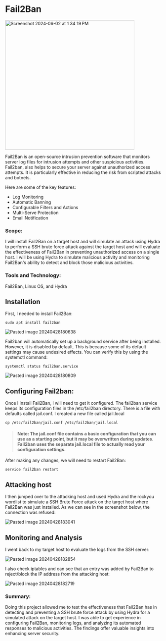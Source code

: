 # Fail2Ban

<img width="418" alt="Screenshot 2024-06-02 at 1 34 19 PM" src="https://github.com/lm3nitro/Projects/assets/55665256/4c6f7e45-9357-48e8-8df8-655b426de5cf">

Fail2Ban is an open-source intrusion prevention software that monitors server log files for intrusion attempts and other suspicious activities. 
Fail2ban, also helps to secure your server against unauthorized access attempts. It is particularly effective in reducing the risk from scripted attacks and botnets.

Here are some of the key features:
+ Log Monitoring
+ Automatic Banning
+ Configurable Filters and Actions
+ Multi-Serve Protection
+ Email Notification

### Scope:

I will install Fail2Ban on a target host and will simulate an attack using Hydra to perform a SSH brute force attack against the target host and will evaluate the effectiveness of Fail2Ban in preventing unauthorized access on a single host. I will be using Hydra to simulate malicious activity and monitoring Fail2Ban's ability to detect and block those malicious activities.

### Tools and Technology:

Fail2Ban, Linux OS, and Hydra


## Installation

First, I needed to install Fail2Ban:

```
sudo apt install fail2ban
```

![Pasted image 20240428180638](https://github.com/lm3nitro/Projects/assets/55665256/4e8c7012-cae1-4479-94db-b8cf35b6187c)


Fail2ban will automatically set up a background service after being installed. However, it is disabled by default. This is because some of its default settings may cause undesired effects. You can verify this by using the systemctl command:

```
systemctl status fail2ban.service
```

![Pasted image 20240428180809](https://github.com/lm3nitro/Projects/assets/55665256/852d0464-bc4f-40de-aee0-d0b51db281a8)

## Configuring Fail2ban:

Once I install Fail2Ban, I will need to get it configured. The fail2ban service keeps its configuration files in the /etc/fail2ban directory. There is a file with defaults called jail.conf. I created a new file called jail.local

```
cp /etc/fail2ban/jail.conf /etc/fail2ban/jail.local
```

>#### Note: The jail.conf file contains a basic configuration that you can use as a starting point, but it may be overwritten during updates. Fail2ban uses the separate jail.local file to actually read your configuration settings.

After making any changes, we will need to restart Fail2Ban:

```
service fail2ban restart
```

## Attacking host

I then jumped over to the attacking host and used Hydra and the rockyou wordlist to simulate a SSH Brute Force attack on the target host where Fail2Ban was just installed. As we can see in the screenshot below, the connection was refused:

![Pasted image 20240428183041](https://github.com/lm3nitro/Projects/assets/55665256/bbe6d98e-a10f-4b43-9715-425813b4eca4)


## Monitoring and Analysis

I went back to my target host to evaluate the logs from the SSH server:

![Pasted image 20240428182854](https://github.com/lm3nitro/Projects/assets/55665256/015efbff-b8bd-468c-9a69-26ed31ecb9e4)

I also check iptables and can see that an entry was added by Fail2Ban to reject/block the IP address from the attacking host:

![Pasted image 20240428182719](https://github.com/lm3nitro/Projects/assets/55665256/a2c1f2df-5d7e-4a7d-bb1e-3849fa5e4097)

### Summary:

Doing this project allowed me to test the effectiveness that Fail2Ban has in detecting and preventing a SSH brute force attack by using Hydra for a simulated attack on the target host. I was able to get experience in configuring Fail2Ban, monitoring logs, and analyzing its automated responses to malicious activities. The findings offer valuable insights into enhancing server security. 



